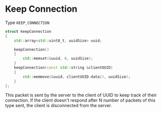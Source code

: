 # Keep Connection

Type `KEEP_CONNECTION`
```cpp
struct keepConnection
{
    std::array<std::uint8_t, uuidSize> uuid;

    keepConnection()
    {
        std::memset(&uuid, 0, uuidSize);
    }
    keepConnection(const std::string &clientUUID)
    {
        std::memmove(&uuid, clientUUID.data(), uuidSize);
    }
};
```

This packet is sent by the server to the client of UUID to keep track of their connection. If the client doesn't respond after N number of packets of this type sent, the client is disconnected from the server.
